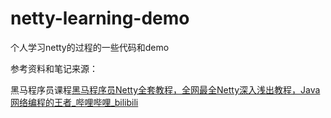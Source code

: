 # netty-learning-demo

个人学习netty的过程的一些代码和demo

参考资料和笔记来源：

黑马程序员课程[黑马程序员Netty全套教程，全网最全Netty深入浅出教程，Java网络编程的王者_哔哩哔哩_bilibili](https://www.bilibili.com/video/BV1py4y1E7oA?spm_id_from=333.999.0.0)

